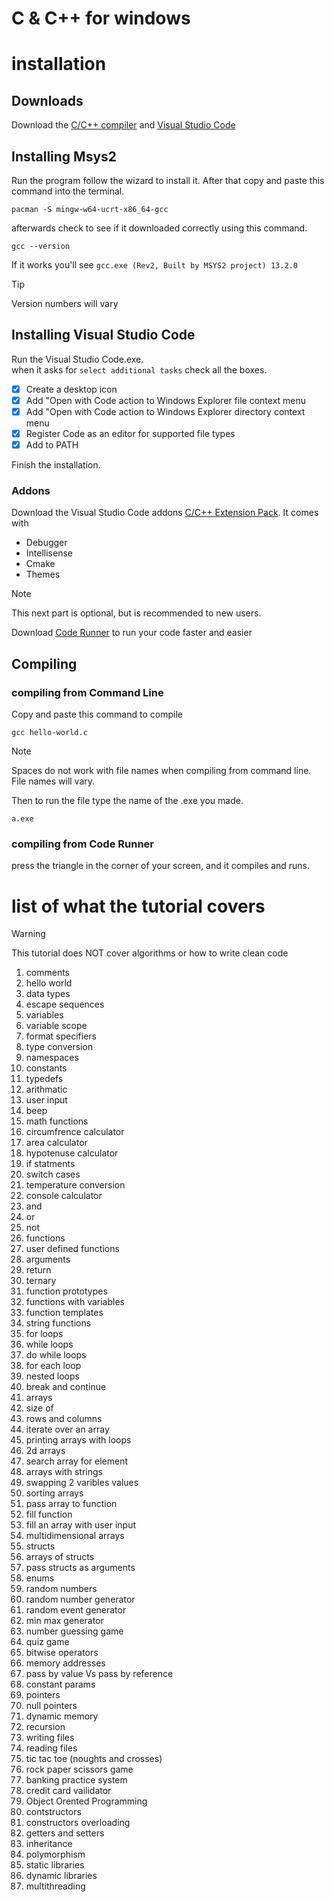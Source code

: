 # C & C++ for windows

# installation
## Downloads
Download the [C/C++ compiler](https://www.msys2.org/) and [Visual Studio Code](https://code.visualstudio.com/download)

## Installing Msys2
Run the program follow the wizard to install it. After that copy and paste this command into the terminal.
```
pacman -S mingw-w64-ucrt-x86_64-gcc
```
afterwards check to see if it downloaded correctly using this command.
```
gcc --version
```
If it works you'll see `gcc.exe (Rev2, Built by MSYS2 project) 13.2.0`

> [!TIP]
> Version numbers will vary

## Installing Visual Studio Code
Run the Visual Studio Code.exe.\
when it asks for `select additional tasks` check all the boxes.

- [x] Create a desktop icon
- [x] Add "Open with Code action to Windows Explorer file context menu
- [x] Add "Open with Code action to Windows Explorer directory context menu
- [x] Register Code as an editor for supported file types
- [x] Add to PATH

Finish the installation.

### Addons
Download the Visual Studio Code addons [C/C++ Extension Pack](https://marketplace.visualstudio.com/items?itemName=ms-vscode.cpptools-extension-pack).
It comes with 
- Debugger
- Intellisense
- Cmake
- Themes

> [!NOTE]
> This next part is optional, but is recommended to new users.

Download [Code Runner](https://marketplace.visualstudio.com/items?itemName=formulahendry.code-runner) to run your code faster and easier

## Compiling

### compiling from Command Line
Copy and paste this command to compile
```
gcc hello-world.c
```
> [!NOTE]
> Spaces do not work with file names when compiling from command line.\
> File names will vary.

Then to run the file type the name of the .exe you made.
```
a.exe
```

### compiling from Code Runner
press the triangle in the corner of your screen, and it compiles and runs.


# list of what the tutorial covers

> [!WARNING]
> This tutorial does NOT cover algorithms or how to write clean code
1. comments
1. hello world
1. data types
1. escape sequences
1. variables
1. variable scope
1. format specifiers
1. type conversion
1. namespaces
1. constants
1. typedefs
1. arithmatic
1. user input
1. beep
1. math functions
1. circumfrence calculator
1. area calculator
1. hypotenuse calculator
1. if statments
1. switch cases
1. temperature conversion
1. console calculator
1. and 
1. or 
1. not
1. functions
1. user defined functions
1. arguments
1. return
1. ternary
1. function prototypes
1. functions with variables
1. function templates
1. string functions
1. for loops
1. while loops
1. do while loops
1. for each loop
1. nested loops
1. break and continue
1. arrays
1. size of
1. rows and columns
1. iterate over an array
1. printing arrays with loops
1. 2d arrays
1. search array for element
1. arrays with strings
1. swapping 2 varibles values
1. sorting arrays
1. pass array to function
1. fill function
1. fill an array with user input
1. multidimensional arrays
1. structs
1. arrays of structs
1. pass structs as arguments
1. enums
1. random numbers
1. random number generator
1. random event generator
1. min max generator
1. number guessing game
1. quiz game
1. bitwise operators
1. memory addresses
1. pass by value Vs pass by reference
1. constant params
1. pointers
1. null pointers
1. dynamic memory
1. recursion
1. writing files
1. reading files
1. tic tac toe (noughts and crosses)
1. rock paper scissors game
1. banking practice system
1. credit card vailidator
1. Object Orented Programming
1. contstructors
1. constructors overloading
1. getters and setters
1. inheritance
1. polymorphism
1. static libraries
1. dynamic libraries
1. multithreading